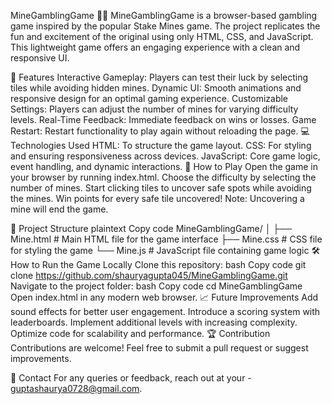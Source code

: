 MineGamblingGame 🎲💥
MineGamblingGame is a browser-based gambling game inspired by the popular Stake Mines game. The project replicates the fun and excitement of the original using only HTML, CSS, and JavaScript. This lightweight game offers an engaging experience with a clean and responsive UI.

📜 Features
Interactive Gameplay: Players can test their luck by selecting tiles while avoiding hidden mines.
Dynamic UI: Smooth animations and responsive design for an optimal gaming experience.
Customizable Settings: Players can adjust the number of mines for varying difficulty levels.
Real-Time Feedback: Immediate feedback on wins or losses.
Game Restart: Restart functionality to play again without reloading the page.
💻 Technologies Used
HTML: To structure the game layout.
CSS: For styling and ensuring responsiveness across devices.
JavaScript: Core game logic, event handling, and dynamic interactions.
🚀 How to Play
Open the game in your browser by running index.html.
Choose the difficulty by selecting the number of mines.
Start clicking tiles to uncover safe spots while avoiding the mines.
Win points for every safe tile uncovered!
Note: Uncovering a mine will end the game.

📂 Project Structure
plaintext
Copy code
MineGamblingGame/
│
├── Mine.html        # Main HTML file for the game interface
├── Mine.css        # CSS file for styling the game
└── Mine.js         # JavaScript file containing game logic
🛠 How to Run the Game Locally
Clone this repository:
bash
Copy code
git clone https://github.com/shauryagupta045/MineGamblingGame.git
Navigate to the project folder:
bash
Copy code
cd MineGamblingGame
Open index.html in any modern web browser.
📈 Future Improvements
Add sound effects for better user engagement.
Introduce a scoring system with leaderboards.
Implement additional levels with increasing complexity.
Optimize code for scalability and performance.
🏆 Contribution
Contributions are welcome! Feel free to submit a pull request or suggest improvements.

📧 Contact
For any queries or feedback, reach out at your - guptashaurya0728@gmail.com.
